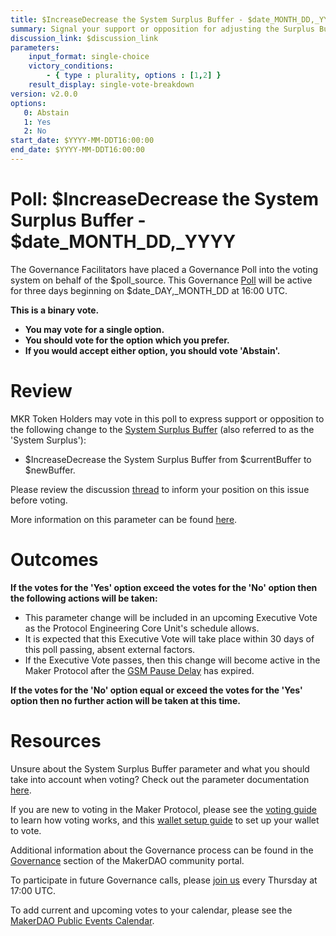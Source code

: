 ```yaml
---
title: $IncreaseDecrease the System Surplus Buffer - $date_MONTH_DD,_YYYY
summary: Signal your support or opposition for adjusting the Surplus Buffer from $currentBuffer to $newBuffer.
discussion_link: $discussion_link
parameters:
    input_format: single-choice
    victory_conditions:
        - { type : plurality, options : [1,2] }
    result_display: single-vote-breakdown
version: v2.0.0
options:
   0: Abstain
   1: Yes
   2: No
start_date: $YYYY-MM-DDT16:00:00
end_date: $YYYY-MM-DDT16:00:00
---
```

# Poll: $IncreaseDecrease the System Surplus Buffer - $date_MONTH_DD,_YYYY

The Governance Facilitators have placed a Governance Poll into the voting system on behalf of the $poll_source. This Governance [Poll](https://community-development.makerdao.com/en/learn/governance/on-chain-gov) will be active for three days beginning on $date_DAY,_MONTH_DD at 16:00 UTC.

**This is a binary vote.** 
- **You may vote for a single option.** 
- **You should vote for the option which you prefer.**
- **If you would accept either option, you should vote 'Abstain'.**

# Review

MKR Token Holders may vote in this poll to express support or opposition to the following change to the [System Surplus Buffer](https://manual.makerdao.com/parameter-index/core/param-system-surplus-buffer) (also referred to as the 'System Surplus'):
* $IncreaseDecrease the System Surplus Buffer from $currentBuffer to $newBuffer. 

Please review the discussion [thread]($discussion_link) to inform your position on this issue before voting.

More information on this parameter can be found [here](https://docs.makerdao.com/auctions/the-auctions-of-the-maker-protocol#surplus-auction).

# Outcomes

**If the votes for the 'Yes' option exceed the votes for the 'No' option then the following actions will be taken:**
* This parameter change will be included in an upcoming Executive Vote as the Protocol Engineering Core Unit's schedule allows.
* It is expected that this Executive Vote will take place within 30 days of this poll passing, absent external factors.
* If the Executive Vote passes, then this change will become active in the Maker Protocol after the [GSM Pause Delay](https://manual.makerdao.com/parameter-index/core/param-gsm-pause-delay) has expired.

**If the votes for the 'No' option equal or exceed the votes for the 'Yes' option then no further action will be taken at this time.**  

# Resources

Unsure about the System Surplus Buffer parameter and what you should take into account when voting? Check out the parameter documentation [here](https://manual.makerdao.com/parameter-index/core/param-system-surplus-buffer).

If you are new to voting in the Maker Protocol, please see the [voting guide](https://community-development.makerdao.com/en/learn/governance/how-voting-works/) to learn how voting works, and this [wallet setup guide](https://community-development.makerdao.com/en/learn/governance/voting-setup/) to set up your wallet to vote.

Additional information about the Governance process can be found in the [Governance](https://community-development.makerdao.com/en/learn/governance) section of the MakerDAO community portal.

To participate in future Governance calls, please [join us](https://github.com/makerdao/community/tree/master/governance/governance-and-risk-meetings) every Thursday at 17:00 UTC.

To add current and upcoming votes to your calendar, please see the [MakerDAO Public Events Calendar](https://calendar.google.com/calendar/embed?src=makerdao.com_3efhm2ghipksegl009ktniomdk%40group.calendar.google.com&ctz=UTC&mode=week&showCalendars=0&showPrint=0).

